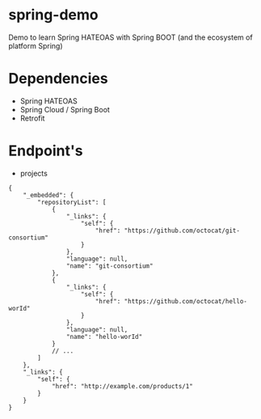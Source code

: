 # spring-demo

Demo to learn Spring HATEOAS with Spring BOOT (and the ecosystem of platform Spring)

# Dependencies

* Spring HATEOAS
* Spring Cloud / Spring Boot
* Retrofit

# Endpoint's

* projects

```
{
    "_embedded": {
        "repositoryList": [
            {
                "_links": {
                    "self": {
                        "href": "https://github.com/octocat/git-consortium"
                    }
                }, 
                "language": null, 
                "name": "git-consortium"
            }, 
            {
                "_links": {
                    "self": {
                        "href": "https://github.com/octocat/hello-worId"
                    }
                }, 
                "language": null, 
                "name": "hello-worId"
            }
            // ...
        ]
    }, 
    "_links": {
        "self": {
            "href": "http://example.com/products/1"
        }
    }
}
```